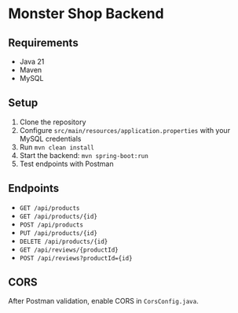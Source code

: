 # Monster Shop Backend

## Requirements
- Java 21
- Maven
- MySQL

## Setup

1. Clone the repository
2. Configure `src/main/resources/application.properties` with your MySQL credentials
3. Run `mvn clean install`
4. Start the backend: `mvn spring-boot:run`
5. Test endpoints with Postman

## Endpoints

- `GET /api/products`
- `GET /api/products/{id}`
- `POST /api/products`
- `PUT /api/products/{id}`
- `DELETE /api/products/{id}`
- `GET /api/reviews/{productId}`
- `POST /api/reviews?productId={id}`

## CORS

After Postman validation, enable CORS in `CorsConfig.java`.
